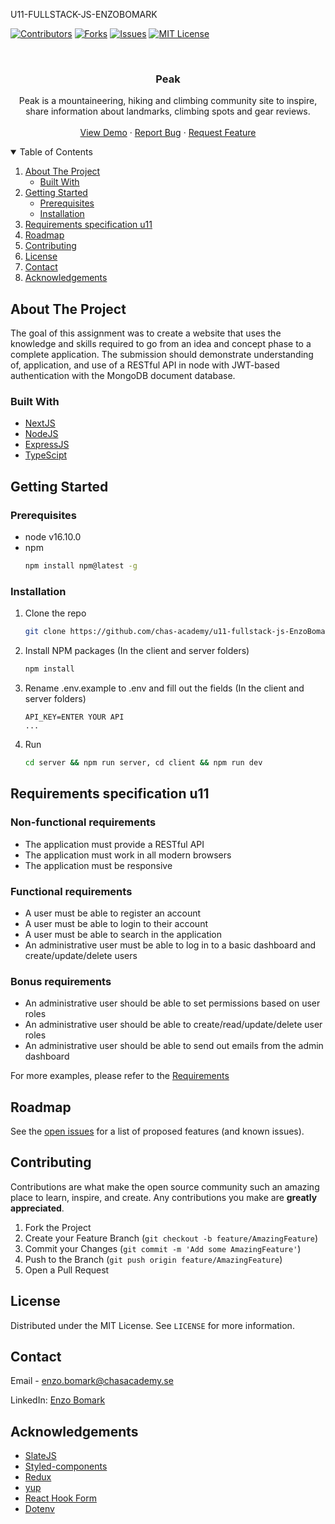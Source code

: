 U11-FULLSTACK-JS-ENZOBOMARK

[![Contributors][contributors-shield]][contributors-url]
[![Forks][forks-shield]][forks-url]
[![Issues][issues-shield]][issues-url]
[![MIT License][license-shield]][license-url]

<!-- PROJECT LOGO -->
<br />
<p align="center">
  <!-- <a href="https://github.com/">
    <img src="images/logo.png" alt="Logo" width="80" height="80">
  </a> -->

  <h3 align="center">Peak</h3>

  <p align="center">
    Peak is a mountaineering, hiking and climbing community site to inspire, share information about landmarks, climbing spots and gear reviews. 
    <br />
    <br />
    <a href="https://the-peek.vercel.app/" target="_blank">View Demo</a>
    ·
    <a href="https://github.com/chas-academy/u11-fullstack-js-EnzoBomark/issues" target="_blank">Report Bug</a>
    ·
    <a href="https://github.com/chas-academy/u11-fullstack-js-EnzoBomark/issues" target="_blank">Request Feature</a>
  </p>
</p>

<!-- TABLE OF CONTENTS -->
<details open="open">
  <summary>Table of Contents</summary>
  <ol>
    <li>
      <a href="#about-the-project">About The Project</a>
      <ul>
        <li><a href="#built-with">Built With</a></li>
      </ul>
    </li>
    <li>
      <a href="#getting-started">Getting Started</a>
      <ul>
        <li><a href="#prerequisites">Prerequisites</a></li>
        <li><a href="#installation">Installation</a></li>
      </ul>
    </li>
    <li><a href="#requirements-specification-u11">Requirements specification u11</a></li>
    <li><a href="#roadmap">Roadmap</a></li>
    <li><a href="#contributing">Contributing</a></li>
    <li><a href="#license">License</a></li>
    <li><a href="#contact">Contact</a></li>
    <li><a href="#acknowledgements">Acknowledgements</a></li>
  </ol>
</details>

<!-- ABOUT THE PROJECT -->

## About The Project

The goal of this assignment was to create a website that uses the knowledge and skills required to go from an idea and concept phase to a complete application. The submission should demonstrate understanding of, application, and use of a RESTful API in node with JWT-based authentication with the MongoDB document database.

### Built With

- [NextJS](https://nextjs.org/)
- [NodeJS](https://nodejs.org/en/)
- [ExpressJS](https://expressjs.com/)
- [TypeScipt](https://www.typescriptlang.org/)

<!-- GETTING STARTED -->

## Getting Started

### Prerequisites

- node v16.10.0
- npm
  ```sh
  npm install npm@latest -g
  ```

### Installation

1. Clone the repo
   ```sh
   git clone https://github.com/chas-academy/u11-fullstack-js-EnzoBomark
   ```
2. Install NPM packages (In the client and server folders)
   ```sh
   npm install
   ```
3. Rename .env.example to .env and fill out the fields (In the client and server folders)
   ```JS
   API_KEY=ENTER YOUR API
   ...
   ```
4. Run 
   ```sh
   cd server && npm run server, cd client && npm run dev
   ```

<!-- Users -->

## Requirements specification u11

<!-- Add some user stories -->
### Non-functional requirements
* The application must provide a RESTful API
* The application must work in all modern browsers
* The application must be responsive

### Functional requirements
* A user must be able to register an account
* A user must be able to login to their account
* A user must be able to search in the application
* An administrative user must be able to log in to a basic dashboard and create/update/delete users

### Bonus requirements
* An administrative user should be able to set permissions based on user roles
* An administrative user should be able to create/read/update/delete user roles
* An administrative user should be able to send out emails from the admin dashboard

For more examples, please refer to the [Requirements](https://docs.google.com/document/d/18ohx7WOUoyz-AiarJBFRcs___fK5TmOZZSPyCmi_4rs/edit?usp=sharing)

<!-- ROADMAP -->

## Roadmap

See the [open issues](https://github.com/chas-academy/u11-fullstack-js-EnzoBomark/issues) for a list of proposed features (and known issues).

<!-- CONTRIBUTING -->

## Contributing

Contributions are what make the open source community such an amazing place to learn, inspire, and create. Any contributions you make are **greatly appreciated**.

1. Fork the Project
2. Create your Feature Branch (`git checkout -b feature/AmazingFeature`)
3. Commit your Changes (`git commit -m 'Add some AmazingFeature'`)
4. Push to the Branch (`git push origin feature/AmazingFeature`)
5. Open a Pull Request

<!-- LICENSE -->

## License

Distributed under the MIT License. See `LICENSE` for more information.

<!-- CONTACT -->

## Contact

Email - enzo.bomark@chasacademy.se

LinkedIn: [Enzo Bomark](https://www.linkedin.com/in/enzo-bomark-9046651b1/)

<!-- ACKNOWLEDGEMENTS -->

## Acknowledgements

- [SlateJS](https://github.com/ianstormtaylor/slate)
- [Styled-components](https://styled-components.com/)
- [Redux](https://redux.js.org/)
- [yup](https://github.com/jquense/yup)
- [React Hook Form](https://react-hook-form.com/)
- [Dotenv](https://github.com/motdotla/dotenv)

<!-- MARKDOWN LINKS & IMAGES -->
<!-- https://www.markdownguide.org/basic-syntax/#reference-style-links -->

[contributors-shield]: https://img.shields.io/github/contributors/chas-academy/u11-fullstack-js-EnzoBomark.svg?style=for-the-badge
[contributors-url]: https://github.com/chas-academy/u11-fullstack-js-EnzoBomark/graphs/contributors
[forks-shield]: https://img.shields.io/github/forks/chas-academy/u11-fullstack-js-EnzoBomark.svg?style=for-the-badge
[forks-url]: https://github.com/chas-academy/u11-fullstack-js-EnzoBomark/network/members
[issues-shield]: https://img.shields.io/github/issues/chas-academy/u11-fullstack-js-EnzoBomark.svg?style=for-the-badge
[issues-url]: https://github.com/chas-academy/u11-fullstack-js-EnzoBomark/issues
[license-shield]: https://img.shields.io/github/license/chas-academy/u11-fullstack-js-EnzoBomark.svg?style=for-the-badge
[license-url]: https://github.com/chas-academy/u11-fullstack-js-EnzoBomark/blob/main/LICENSE.txt
